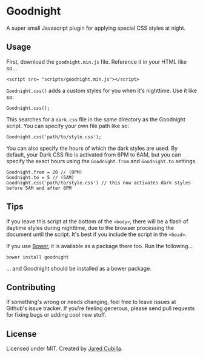 # Goodnight

A super small Javascript plugin for applying special CSS styles at night.

## Usage

First, download the `goodnight.min.js` file. Reference it in your HTML like so...

```
<script src= "scripts/goodnight.min.js"></script>
```

`Goodnight.css()` adds a custom styles for you when it's nighttime. Use it like so:

```
Goodnight.css();
```

This searches for a `dark.css` file in the same directory as the Goodnight script. You can specify your own file path like so:

```
Goodnight.css('path/to/style.css');
```

You can also specify the hours of which the dark styles are used. By default, your Dark CSS file is activated from 6PM to 6AM, but you can specify the exact hours using the `Goodnight.from` and `Goodnight.to` settings.

```
Goodnight.from = 20 // (8PM)
Goodnight.to = 5 // (5AM)
Goodnight.css('path/to/style.css') // this now activates dark styles before 5AM and after 8PM
```

## Tips

If you leave this script at the bottom of the `<body>`, there will be a flash of daytime styles during nighttime, due to the browser processing the document until the script. It's best if you include the script in the `<head>`.

If you use [Bower](http://bower.io/), it is available as a package there too. Run the following...

```
bower install goodnight
```

... and Goodnight should be installed as a bower package.

## Contributing

If something's wrong or needs changing, feel free to leave issues at Github's issue tracker. If you're feeling generous, please send pull requests for fixing bugs or adding cool new stuff.

## License

Licensed under MIT. Created by [Jared Cubilla](https://github.com/JaredCubilla).
